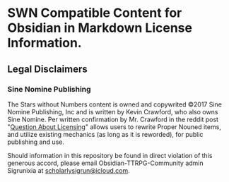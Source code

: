 # SWN Compatible Content for Obsidian in Markdown License Information.

## Legal Disclaimers

### Sine Nomine Publishing 

The Stars without Numbers content is owned and copywrited ©2017 Sine Nomine Publishing, Inc and is written by Kevin Crawford, who also owns Sine Nomine. Per written confirmation by Mr. Crawford in the reddit post "[Question About Licensing](https://www.reddit.com/r/SWN/comments/noimcn/comment/h00b250/)" allows users to rewrite Proper Nouned items, and utilize existing mechanics (as long as it is reworded), for public publishing and use. 

Should information in this repository be found in direct violation of this generous accord, please email Obsidian-TTRPG-Community admin Sigrunixia at scholarlysigrun@icloud.com.


